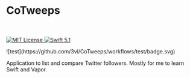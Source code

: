 <p align="center">
	<h1>CoTweeps</h1>
    <br>
    <br>
    <a href="LICENSE">
        <img src="http://img.shields.io/badge/license-MIT-brightgreen.svg" alt="MIT License">
    </a>
    <a href="https://swift.org">
        <img src="http://img.shields.io/badge/swift-5.1-brightgreen.svg" alt="Swift 5.1">
    </a>
</p>
![test](https://github.com/3vl/CoTweeps/workflows/test/badge.svg)

Application to list and compare Twitter followers. Mostly for me to learn Swift and Vapor.
